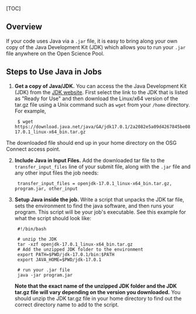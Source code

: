[title]: - "Using Java in Jobs"

[TOC]

## Overview

If your code uses Java via a `.jar` file, it is easy to bring along your 
own copy of the Java Development Kit (JDK) which allows you to run 
your `.jar` file anywhere on the Open Science Pool. 

## Steps to Use Java in Jobs

1. **Get a copy of Java/JDK.** You can access the the Java Development Kit (JDK) from 
the [JDK website](https://jdk.java.net/). First select the link to the 
JDK that is listed as "Ready for Use" and then download the Linux/x64 
version of the tar.gz file using a Unix command such as `wget` from your `/home` directory. 
For example, 

		$ wget https://download.java.net/java/GA/jdk17.0.1/2a2082e5a09d4267845be086888add4f/12/GPL/openjdk-17.0.1_linux-x64_bin.tar.gz

The downloaded file should end up in your 
home directory on the OSG Connect access point. 

2. **Include Java in Input Files.**  Add the downloaded tar file to the `transfer_input_files` line of your
submit file, along with the `.jar` file and any other input files the job needs:

	    transfer_input_files = openjdk-17.0.1_linux-x64_bin.tar.gz, program.jar, other_input

3. **Setup Java inside the job.** Write a script that unpacks the JDK tar file, sets 
the environment to
find the java software, and then runs your program. This script will be
your job\'s executable. See this example for what the script should look
like:

		#!/bin/bash
	
		# unzip the JDK
		tar -xzf openjdk-17.0.1_linux-x64_bin.tar.gz
		# Add the unzipped JDK folder to the environment
		export PATH=$PWD/jdk-17.0.1/bin:$PATH
		export JAVA_HOME=$PWD/jdk-17.0.1
	
		# run your .jar file
		java -jar program.jar

	**Note that the exact name of the unzipped JDK folder and the JDK tar.gz file will 
	vary depending on the version you downloaded.** You should unzip the JDK tar.gz 
	file in your home directory to find out the correct directory name to add to 
	the script. 